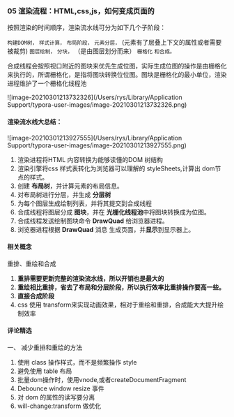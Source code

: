 ### 05 渲染流程：HTML,css,js，如何变成页面的

按照渲染的时间顺序，渲染流水线可分为如下几个子阶段：

`构建DOM树，`
`样式计算，`
`布局阶段，`
`元素分层，` (元素有了层叠上下文的属性或者需要被裁剪)
`图层绘制，`
`分块，` （是由图层划分而来）
`栅格化`
`和合成。`

合成线程会按照视口附近的图块来优先生成位图，实际生成位图的操作是由栅格化来执行的，所谓栅格化，是指将图块转换位位图。图块是栅格化的最小单位，渲染进程维护了一个栅格化线程池

![image-20210301213732326](/Users/rys/Library/Application Support/typora-user-images/image-20210301213732326.png)

#### 渲染流水线大总结：

![image-20210301213927555](/Users/rys/Library/Application Support/typora-user-images/image-20210301213927555.png)

1. 渲染进程将HTML 内容转换为能够读懂的DOM 树结构
2. 渲染引擎将css 样式表转化为浏览器可以理解的 styleSheets,计算出 dom节点的样式。
3. 创建 **布局树**，并计算元素的布局信息。
4. 对布局树进行分层，并生成 **分层树**
5. 为每个图层生成绘制列表，并将其提交到合成线程
6. 合成线程将图层分成 **图块**，并在 **光栅化线程池**中将图块转换成为位图。
7. 合成线程发送绘制图块命令 **DrawQuad** 给浏览器进程。
8. 浏览器进程根据 **DrawQuad** 消息 生成页面，并**显示**到显示器上。

#### 相关概念

重排、重绘和合成

1. **重排需要更新完整的渲染流水线，所以开销也是最大的**
2. **重绘相比重排，省去了布局和分层阶段，所以执行效率比重排操作要高一些。**
3. **直接合成阶段**
4. css 使用 transform来实现动画效果，相对于重绘和重排，合成能大大提升绘制效率



#### 评论精选

一、 减少重排和重绘的方法

1. 使用 class 操作样式，而不是频繁操作 style
2. 避免使用 table 布局
3. 批量dom操作时，使用vnode,或者createDocumentFragment
4. Debounce window resize 事件
5. 对 dom 的属性的读写要分离
6. will-change:transform 做优化